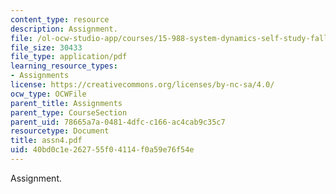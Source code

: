 ```yaml
---
content_type: resource
description: Assignment.
file: /ol-ocw-studio-app/courses/15-988-system-dynamics-self-study-fall-1998-spring-1999/40bd0c1e262755f04114f0a59e76f54e_assn4.pdf
file_size: 30433
file_type: application/pdf
learning_resource_types:
- Assignments
license: https://creativecommons.org/licenses/by-nc-sa/4.0/
ocw_type: OCWFile
parent_title: Assignments
parent_type: CourseSection
parent_uid: 78665a7a-0481-4dfc-c166-ac4cab9c35c7
resourcetype: Document
title: assn4.pdf
uid: 40bd0c1e-2627-55f0-4114-f0a59e76f54e
---
```

Assignment.